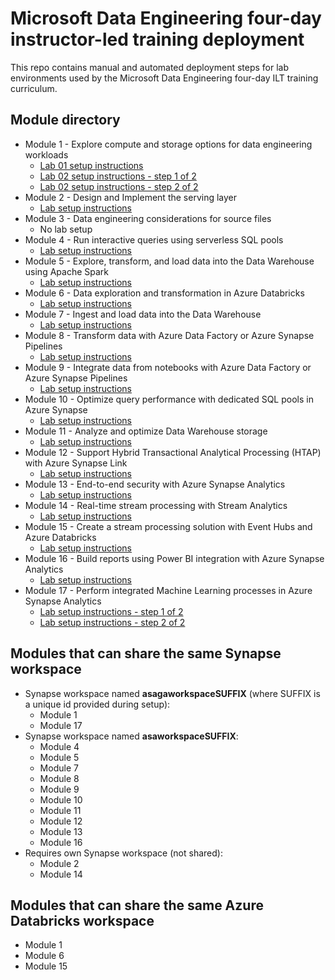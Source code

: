 # Microsoft Data Engineering four-day instructor-led training deployment

This repo contains manual and automated deployment steps for lab environments used by the Microsoft Data Engineering four-day ILT training curriculum.

## Module directory

- Module 1 - Explore compute and storage options for data engineering workloads
  - [Lab 01 setup instructions](setup/01/lab-01-setup.md)
  - [Lab 02 setup instructions - step 1 of 2](setup/01/asa-workspace-deploy.md)
  - [Lab 02 setup instructions - step 2 of 2](setup/01/lab-02-deploy.md)
- Module 2 - Design and Implement the serving layer
  - [Lab setup instructions](setup/02/README.md)
- Module 3 - Data engineering considerations for source files
  - No lab setup
- Module 4 - Run interactive queries using serverless SQL pools
  - [Lab setup instructions](setup/04/README.md)
- Module 5 - Explore, transform, and load data into the Data Warehouse using Apache Spark
  - [Lab setup instructions](setup/04/README.md)
- Module 6 - Data exploration and transformation in Azure Databricks
  - [Lab setup instructions](setup/06/lab-01-setup.md)
- Module 7 - Ingest and load data into the Data Warehouse
  - [Lab setup instructions](setup/04/README.md)
- Module 8 - Transform data with Azure Data Factory or Azure Synapse Pipelines
  - [Lab setup instructions](setup/04/README.md)
- Module 9 - Integrate data from notebooks with Azure Data Factory or Azure Synapse Pipelines
  - [Lab setup instructions](setup/04/README.md)
- Module 10 - Optimize query performance with dedicated SQL pools in Azure Synapse
  - [Lab setup instructions](setup/04/README.md)
- Module 11 - Analyze and optimize Data Warehouse storage
  - [Lab setup instructions](setup/04/README.md)
- Module 12 - Support Hybrid Transactional Analytical Processing (HTAP) with Azure Synapse Link
  - [Lab setup instructions](setup/04/README.md)
- Module 13 - End-to-end security with Azure Synapse Analytics
  - [Lab setup instructions](setup/04/README.md)
- Module 14 - Real-time stream processing with Stream Analytics
  - [Lab setup instructions](setup/14/README.md)
- Module 15 - Create a stream processing solution with Event Hubs and Azure Databricks
  - [Lab setup instructions](setup/15/lab-01-setup.md)
- Module 16 - Build reports using Power BI integration with Azure Synapse Analytics
  - [Lab setup instructions](setup/04/README.md)
- Module 17 - Perform integrated Machine Learning processes in Azure Synapse Analytics
  - [Lab setup instructions - step 1 of 2](setup/17/asa-workspace-deploy.md)
  - [Lab setup instructions - step 2 of 2](setup/17/lab-01-deploy.md)

## Modules that can share the same Synapse workspace

- Synapse workspace named **asagaworkspaceSUFFIX** (where SUFFIX is a unique id provided during setup):
  - Module 1
  - Module 17
- Synapse workspace named **asaworkspaceSUFFIX**:
  - Module 4
  - Module 5
  - Module 7
  - Module 8
  - Module 9
  - Module 10
  - Module 11
  - Module 12
  - Module 13
  - Module 16
- Requires own Synapse workspace (not shared):
  - Module 2
  - Module 14

## Modules that can share the same Azure Databricks workspace

- Module 1
- Module 6
- Module 15
